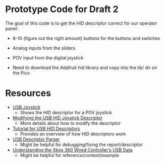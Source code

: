 # Prototype Code for Draft 2

The goal of this code is to get the HID descriptor correct for our operator panel: 

* 8-10 (figure out the right amount) buttons for the buttons and switches
* Analog inputs from the sliders
* POV input from the digital joystick



* Need to download the Adafruit hid library and copy into the lib/ dir on the Pico


# Resources

* [USB Joystick](https://helmpcb.com/electronics/usb-joystick)
    * Shows the HID descriptor for a POV joystick
* [Modifying the USB HID Joystick Descriptor](https://helmpcb.com/electronics/modifying-the-joystick-hid-descriptor)
    * More details about how to modify the descriptor
* [Tutorial for USB HID Descriptors](https://eleccelerator.com/tutorial-about-usb-hid-report-descriptors/)
    * Provides an overview of how HID descriptors work
* [USB Descriptor Parser](http://eleccelerator.com/usbdescreqparser/)
    * Might be helpful for debugging/fixing the report/descriptor
* [Understanding the Xbox 360 Wired Controller’s USB Data](https://www.partsnotincluded.com/understanding-the-xbox-360-wired-controllers-usb-data/)
    * Might be helpful for reference/context/example
    

